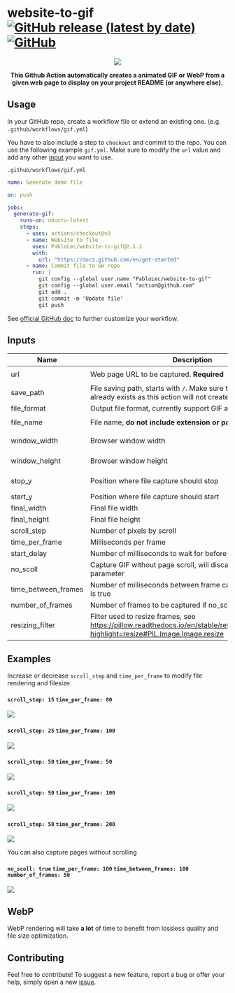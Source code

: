# website-to-gif [![GitHub release (latest by date)](https://img.shields.io/github/v/release/pablolec/website-to-gif)](https://github.com/PabloLec/website-to-gif/releases/) [![GitHub](https://img.shields.io/github/license/pablolec/website-to-gif)](https://github.com/PabloLec/website-to-gif/blob/main/LICENSE)


<p align="center">
    <img src="docs/images/ss_15_tps_80.gif">
</p>
<p align="center">
    <b>This Github Action automatically creates a animated GIF or WebP from a given web page to display on your project README (or anywhere else).</b>
</p>

## Usage


In your GitHub repo, create a workflow file or extend an existing one. (e.g. `.github/workflows/gif.yml`)

You have to also include a step to `checkout` and commit to the repo.
You can use the following example `gif.yml`. Make sure to modify the `url` value and add any other [input](#Inputs) you want to use.

`.github/workflows/gif.yml`
``` yaml
name: Generate demo file

on: push

jobs:
  generate-gif:
    runs-on: ubuntu-latest
    steps:
      - uses: actions/checkout@v3
      - name: Website to file
        uses: PabloLec/website-to-gif@2.1.1
        with:
          url: "https://docs.github.com/en/get-started"
      - name: Commit file to GH repo
        run: |
          git config --global user.name "PabloLec/website-to-gif"
          git config --global user.email "action@github.com"
          git add .
          git commit -m 'Update file'
          git push
```

See [official GitHub doc](https://docs.github.com/en/actions/reference/workflow-syntax-for-github-actions) to further customize your workflow.

## Inputs

| Name                 | Description                                                                                                                   | Default         | Example                          |
|----------------------|-------------------------------------------------------------------------------------------------------------------------------|-----------------|----------------------------------|
| url                  | Web page URL to be captured. **Required**                                                                                                   |                 | `url: "https://docs.github.com"` |
| save_path            | File saving path, starts with `/`. Make sure the path you provide already exists as this action will not create any directory. | repo root       | `save_path: "/docs/images/"`     |
| file_format          | Output file format, currently support GIF and WebP                                                                             | GIF             | `file_format: "WebP"`            |
| file_name            | File name, **do not include extension or path**                                                                                | demo            | `file_name: "ss_25_tps_100"`     |
| window_width         | Browser window width                                                                                                          | 1920 (px)       | `window_width: 1366`             |
| window_height        | Browser window height                                                                                                         | 1080 (px)       | `window_height: 768`             |
| stop_y               | Position where file capture should stop                                                                                       | bottom of page  | `stop_y: 800`                    |
| start_y              | Position where file capture should start                                                                                      | 0 (px)          | `start_y: 1024`                  |
| final_width          | Final file width                                                                                                              | 640 (px)        | `final_width: 1024`              |
| final_height         | Final file height                                                                                                             | 360 (px)        | `final_height: 576`              |
| scroll_step          | Number of pixels by scroll                                                                                                    | 25 (px)         | `scroll_step: 50`                |
| time_per_frame       | Milliseconds per frame                                                                                                        | 100 (ms)        | `time_per_frame: 200`            |
| start_delay          | Number of milliseconds to wait for before starting capture                                                                    | 0 (ms)          | `start_delay: 100`               |
| no_scoll             | Capture GIF without page scroll, will discard any scroll related parameter                                                    | false           | `no_scoll: true`                 |
| time_between_frames  | Number of milliseconds between frame captures if no_scroll is true                                                            | 100 (ms)        | `time_between_frames: 200`       |
| number_of_frames     | Number of frames to be captured if no_scroll is true                                                                           | 20              | `number_of_frames: 50`           |
| resizing_filter      | Filter used to resize frames, see https://pillow.readthedocs.io/en/stable/reference/Image.html?highlight=resize#PIL.Image.Image.resize | LANCZOS         | `resizing_filter: "LANCZOS"`     |

## Examples

Increase or decrease `scroll_step` and `time_per_frame` to modify file rendering and filesize.

#### `scroll_step: 15` `time_per_frame: 80`
![](/docs/images/ss_15_tps_80.gif)
#### `scroll_step: 25` `time_per_frame: 100`
![](/docs/images/ss_25_tps_100.gif)
#### `scroll_step: 50` `time_per_frame: 50`
![](/docs/images/ss_50_tps_50.gif)
#### `scroll_step: 50` `time_per_frame: 100`
![](/docs/images/ss_50_tps_100.gif)
#### `scroll_step: 50` `time_per_frame: 200`
![](/docs/images/ss_50_tps_200.gif)

You can also capture pages without scrolling

#### `no_scoll: true` `time_per_frame: 100` `time_between_frames: 100` `number_of_frames: 50`
![](/docs/images/animated_no_scroll.gif)

## WebP

WebP rendering will take **a lot** of time to benefit from lossless quality and file size optimization.

## Contributing

Feel free to contribute!
To suggest a new feature, report a bug or offer your help, simply open a new [issue](https://github.com/PabloLec/website-to-gif/issues).
